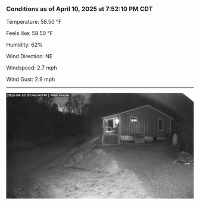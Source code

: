 ### Conditions as of April 10, 2025 at 7:52:10 PM CDT 

Temperature: 58.50 &deg;F

Feels like: 58.50 &deg;F

Humidity: 62%

Wind Direction: NE

Windspeed: 2.7 mph

Wind Gust: 2.9 mph

---

<img src="./images/latest.jpeg"/>

